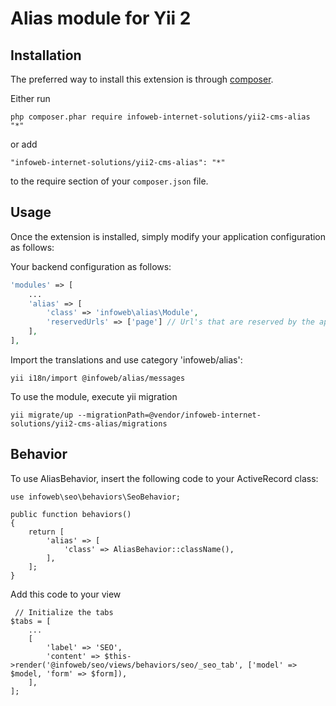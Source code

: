 Alias module for Yii 2
========================


Installation
------------

The preferred way to install this extension is through [composer](http://getcomposer.org/download/).

Either run

```
php composer.phar require infoweb-internet-solutions/yii2-cms-alias "*"
```

or add

```
"infoweb-internet-solutions/yii2-cms-alias": "*"
```

to the require section of your `composer.json` file.


Usage
-----

Once the extension is installed, simply modify your application configuration as follows:

Your backend configuration as follows:

```php
'modules' => [
    ...
    'alias' => [
        'class' => 'infoweb\alias\Module',
        'reservedUrls' => ['page'] // Url's that are reserved by the application
    ],
],
```

Import the translations and use category 'infoweb/alias':
```
yii i18n/import @infoweb/alias/messages
```

To use the module, execute yii migration
```
yii migrate/up --migrationPath=@vendor/infoweb-internet-solutions/yii2-cms-alias/migrations
```

Behavior
--------

To use AliasBehavior, insert the following code to your ActiveRecord class:

```
use infoweb\seo\behaviors\SeoBehavior;

public function behaviors()
{
    return [
        'alias' => [
            'class' => AliasBehavior::className(),
        ],
    ];
}
```

Add this code to your view

```
 // Initialize the tabs
$tabs = [
    ...
    [
        'label' => 'SEO',
        'content' => $this->render('@infoweb/seo/views/behaviors/seo/_seo_tab', ['model' => $model, 'form' => $form]),
    ],
];
```
